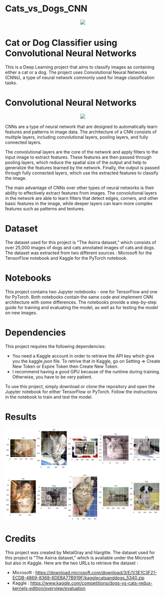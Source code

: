 # Cats_vs_Dogs_CNN

<p align="center">
  <img src="https://www.finder.com.au/niche-builder/5f7d3685592c8.jpg?fit=1200"/>
</p>

# Cat or Dog Classifier using Convolutional Neural Networks

This is a Deep Learning project that aims to classify images as containing either a cat or a dog. The project uses Convolutional Neural Networks (CNNs), a type of neural network commonly used for image classification tasks.

# Convolutional Neural Networks


<p align="center">
  <img src="https://d33wubrfki0l68.cloudfront.net/a7664cf19de33b2c71a482629f27a0d70f715b77/6949d/images/blog/a-comprehensive-guide-to-convolutional-neural-networks-the-eli5-way.jpg"/>
</p>

CNNs are a type of neural network that are designed to automatically learn features and patterns in image data. The architecture of a CNN consists of multiple layers, including convolutional layers, pooling layers, and fully connected layers.

The convolutional layers are the core of the network and apply filters to the input image to extract features. These features are then passed through pooling layers, which reduce the spatial size of the output and help to generalize the features learned by the network. Finally, the output is passed through fully connected layers, which use the extracted features to classify the image.

The main advantage of CNNs over other types of neural networks is their ability to effectively extract features from images. The convolutional layers in the network are able to learn filters that detect edges, corners, and other basic features in the image, while deeper layers can learn more complex features such as patterns and textures.

# Dataset
The dataset used for this project is "The Asirra dataset," which consists of over 25,000 images of dogs and cats annotated images of cats and dogs. The dataset was extracted from two different sources : Microsoft for the TensorFlow notebook and Kaggle for the PyTorch notebook.

# Notebooks
This project contains two Jupyter notebooks - one for TensorFlow and one for PyTorch. Both notebooks contain the same code and implement CNN architecture with some differences. The notebooks provide a step-by-step guide for training and evaluating the model, as well as for testing the model on new images.

# Dependencies
This project requires the following dependencies:
- You need a Kaggle account in order to retrieve the API key which give you the kaggle.json file. To retrive that in Kaggle, go on Setting => Create New Token or Expire Token then Create New Token.
- I recommend having a good GPU because of the runtime during training. Otherwise, you have to be very patient.

To use this project, simply download or clone the repository and open the Jupyter notebook for either TensorFlow or PyTorch. Follow the instructions in the notebook to train and test the model.

# Results

<p align="center">
  <img src="https://raw.githubusercontent.com/MetalGray/Cat_vs_Dogs_CNN/main/images_results.png" />
</p>

# Credits
This project was created by MetalGray and hlargitte. The dataset used for this project is "The Asirra dataset," which is available under the Microsoft but also in Kaggle. Here are the two URLs to retrieve the dataset :

- Microsoft : https://download.microsoft.com/download/3/E/1/3E1C3F21-ECDB-4869-8368-6DEBA77B919F/kagglecatsanddogs_5340.zip
- Kaggle : https://www.kaggle.com/competitions/dogs-vs-cats-redux-kernels-edition/overview/evaluation
